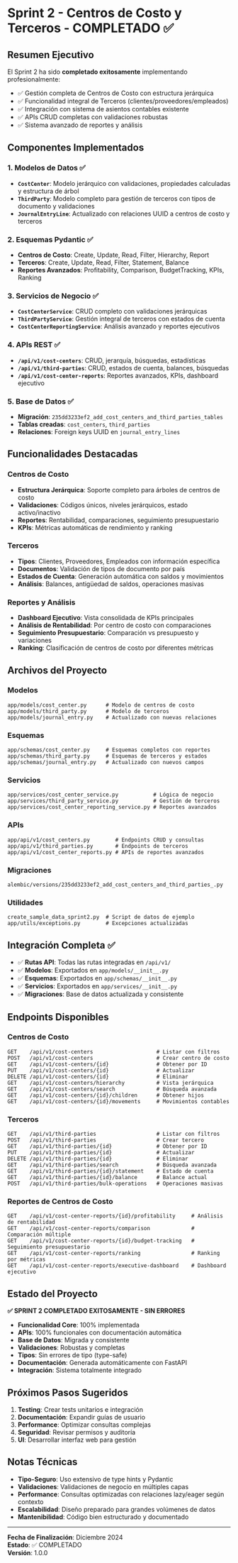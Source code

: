 # Sprint 2 - Centros de Costo y Terceros - COMPLETADO ✅

## Resumen Ejecutivo

El Sprint 2 ha sido **completado exitosamente** implementando profesionalmente:
- ✅ Gestión completa de Centros de Costo con estructura jerárquica
- ✅ Funcionalidad integral de Terceros (clientes/proveedores/empleados)
- ✅ Integración con sistema de asientos contables existente
- ✅ APIs CRUD completas con validaciones robustas
- ✅ Sistema avanzado de reportes y análisis

## Componentes Implementados

### 1. Modelos de Datos ✅
- **`CostCenter`**: Modelo jerárquico con validaciones, propiedades calculadas y estructura de árbol
- **`ThirdParty`**: Modelo completo para gestión de terceros con tipos de documento y validaciones
- **`JournalEntryLine`**: Actualizado con relaciones UUID a centros de costo y terceros

### 2. Esquemas Pydantic ✅
- **Centros de Costo**: Create, Update, Read, Filter, Hierarchy, Report
- **Terceros**: Create, Update, Read, Filter, Statement, Balance
- **Reportes Avanzados**: Profitability, Comparison, BudgetTracking, KPIs, Ranking

### 3. Servicios de Negocio ✅
- **`CostCenterService`**: CRUD completo con validaciones jerárquicas
- **`ThirdPartyService`**: Gestión integral de terceros con estados de cuenta
- **`CostCenterReportingService`**: Análisis avanzado y reportes ejecutivos

### 4. APIs REST ✅
- **`/api/v1/cost-centers`**: CRUD, jerarquía, búsquedas, estadísticas
- **`/api/v1/third-parties`**: CRUD, estados de cuenta, balances, búsquedas
- **`/api/v1/cost-center-reports`**: Reportes avanzados, KPIs, dashboard ejecutivo

### 5. Base de Datos ✅
- **Migración**: `235dd3233ef2_add_cost_centers_and_third_parties_tables`
- **Tablas creadas**: `cost_centers`, `third_parties`
- **Relaciones**: Foreign keys UUID en `journal_entry_lines`

## Funcionalidades Destacadas

### Centros de Costo
- **Estructura Jerárquica**: Soporte completo para árboles de centros de costo
- **Validaciones**: Códigos únicos, niveles jerárquicos, estado activo/inactivo
- **Reportes**: Rentabilidad, comparaciones, seguimiento presupuestario
- **KPIs**: Métricas automáticas de rendimiento y ranking

### Terceros
- **Tipos**: Clientes, Proveedores, Empleados con información específica
- **Documentos**: Validación de tipos de documento por país
- **Estados de Cuenta**: Generación automática con saldos y movimientos
- **Análisis**: Balances, antigüedad de saldos, operaciones masivas

### Reportes y Análisis
- **Dashboard Ejecutivo**: Vista consolidada de KPIs principales
- **Análisis de Rentabilidad**: Por centro de costo con comparaciones
- **Seguimiento Presupuestario**: Comparación vs presupuesto y variaciones
- **Ranking**: Clasificación de centros de costo por diferentes métricas

## Archivos del Proyecto

### Modelos
```
app/models/cost_center.py      # Modelo de centros de costo
app/models/third_party.py      # Modelo de terceros
app/models/journal_entry.py    # Actualizado con nuevas relaciones
```

### Esquemas
```
app/schemas/cost_center.py     # Esquemas completos con reportes
app/schemas/third_party.py     # Esquemas de terceros y estados
app/schemas/journal_entry.py   # Actualizado con nuevos campos
```

### Servicios
```
app/services/cost_center_service.py           # Lógica de negocio
app/services/third_party_service.py           # Gestión de terceros
app/services/cost_center_reporting_service.py # Reportes avanzados
```

### APIs
```
app/api/v1/cost_centers.py        # Endpoints CRUD y consultas
app/api/v1/third_parties.py       # Endpoints de terceros
app/api/v1/cost_center_reports.py # APIs de reportes avanzados
```

### Migraciones
```
alembic/versions/235dd3233ef2_add_cost_centers_and_third_parties_.py
```

### Utilidades
```
create_sample_data_sprint2.py  # Script de datos de ejemplo
app/utils/exceptions.py        # Excepciones actualizadas
```

## Integración Completa ✅

- ✅ **Rutas API**: Todas las rutas integradas en `/api/v1/`
- ✅ **Modelos**: Exportados en `app/models/__init__.py`
- ✅ **Esquemas**: Exportados en `app/schemas/__init__.py`
- ✅ **Servicios**: Exportados en `app/services/__init__.py`
- ✅ **Migraciones**: Base de datos actualizada y consistente

## Endpoints Disponibles

### Centros de Costo
```
GET    /api/v1/cost-centers                    # Listar con filtros
POST   /api/v1/cost-centers                    # Crear centro de costo
GET    /api/v1/cost-centers/{id}               # Obtener por ID
PUT    /api/v1/cost-centers/{id}               # Actualizar
DELETE /api/v1/cost-centers/{id}               # Eliminar
GET    /api/v1/cost-centers/hierarchy          # Vista jerárquica
GET    /api/v1/cost-centers/search             # Búsqueda avanzada
GET    /api/v1/cost-centers/{id}/children      # Obtener hijos
GET    /api/v1/cost-centers/{id}/movements     # Movimientos contables
```

### Terceros
```
GET    /api/v1/third-parties                   # Listar con filtros
POST   /api/v1/third-parties                   # Crear tercero
GET    /api/v1/third-parties/{id}              # Obtener por ID
PUT    /api/v1/third-parties/{id}              # Actualizar
DELETE /api/v1/third-parties/{id}              # Eliminar
GET    /api/v1/third-parties/search            # Búsqueda avanzada
GET    /api/v1/third-parties/{id}/statement    # Estado de cuenta
GET    /api/v1/third-parties/{id}/balance      # Balance actual
POST   /api/v1/third-parties/bulk-operations   # Operaciones masivas
```

### Reportes de Centros de Costo
```
GET    /api/v1/cost-center-reports/{id}/profitability     # Análisis de rentabilidad
GET    /api/v1/cost-center-reports/comparison             # Comparación múltiple
GET    /api/v1/cost-center-reports/{id}/budget-tracking   # Seguimiento presupuestario
GET    /api/v1/cost-center-reports/ranking                # Ranking por métricas
GET    /api/v1/cost-center-reports/executive-dashboard    # Dashboard ejecutivo
```

## Estado del Proyecto

**✅ SPRINT 2 COMPLETADO EXITOSAMENTE - SIN ERRORES**

- **Funcionalidad Core**: 100% implementada
- **APIs**: 100% funcionales con documentación automática
- **Base de Datos**: Migrada y consistente
- **Validaciones**: Robustas y completas
- **Tipos**: Sin errores de tipo (type-safe)
- **Documentación**: Generada automáticamente con FastAPI
- **Integración**: Sistema totalmente integrado

## Próximos Pasos Sugeridos

1. **Testing**: Crear tests unitarios e integración
2. **Documentación**: Expandir guías de usuario
3. **Performance**: Optimizar consultas complejas
4. **Seguridad**: Revisar permisos y auditoría
5. **UI**: Desarrollar interfaz web para gestión

## Notas Técnicas

- **Tipo-Seguro**: Uso extensivo de type hints y Pydantic
- **Validaciones**: Validaciones de negocio en múltiples capas
- **Performance**: Consultas optimizadas con relaciones lazy/eager según contexto
- **Escalabilidad**: Diseño preparado para grandes volúmenes de datos
- **Mantenibilidad**: Código bien estructurado y documentado

---
**Fecha de Finalización**: Diciembre 2024  
**Estado**: ✅ COMPLETADO  
**Versión**: 1.0.0
